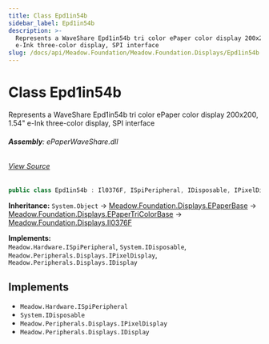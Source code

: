```yaml
---
title: Class Epd1in54b
sidebar_label: Epd1in54b
description: >-
  Represents a WaveShare Epd1in54b tri color ePaper color display 200x200, 1.54"
  e-Ink three-color display, SPI interface
slug: /docs/api/Meadow.Foundation/Meadow.Foundation.Displays/Epd1in54b
---
```

# Class Epd1in54b
Represents a WaveShare Epd1in54b tri color ePaper color display
200x200, 1.54" e-Ink three-color display, SPI interface

###### **Assembly**: ePaperWaveShare.dll
###### [View Source](https://github.com/WildernessLabs/Meadow.Foundation.git/blob/develop/Source/Meadow.Foundation.Peripherals/Displays.ePaperWaveShare/Driver/Drivers/Epd1in54b.cs#L9)
```csharp title="Declaration"
public class Epd1in54b : Il0376F, ISpiPeripheral, IDisposable, IPixelDisplay, IDisplay
```
**Inheritance:** `System.Object` -> [Meadow.Foundation.Displays.EPaperBase](../Meadow.Foundation.Displays/EPaperBase) -> [Meadow.Foundation.Displays.EPaperTriColorBase](../Meadow.Foundation.Displays/EPaperTriColorBase) -> [Meadow.Foundation.Displays.Il0376F](../Meadow.Foundation.Displays/Il0376F)

**Implements:**  
`Meadow.Hardware.ISpiPeripheral`, `System.IDisposable`, `Meadow.Peripherals.Displays.IPixelDisplay`, `Meadow.Peripherals.Displays.IDisplay`


## Implements

* `Meadow.Hardware.ISpiPeripheral`
* `System.IDisposable`
* `Meadow.Peripherals.Displays.IPixelDisplay`
* `Meadow.Peripherals.Displays.IDisplay`
